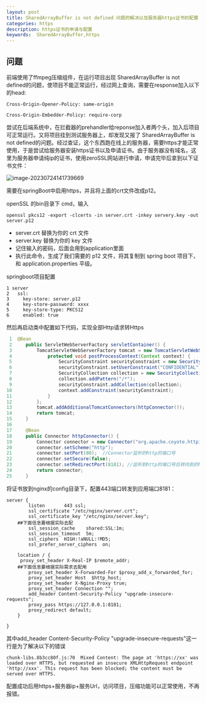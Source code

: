 ```yaml
---
layout: post
title: SharedArrayBuffer is not defined 问题的解决以及服务器https证书的配置
categories: https
description: https证书的申请与配置
keywords:  SharedArrayBuffer,https
---
```


## 问题

前端使用了ffmpeg压缩组件，在运行项目出现 SharedArrayBuffer is not defined的问题，使项目不能正常运行，经过网上查询，需要在response加入以下的head:

```nginx
Cross-Origin-Opener-Policy: same-origin

Cross-Origin-Embedder-Policy: require-corp
```

尝试在后端系统中，在拦截器的prehandler给reponse加入者两个头，加入后项目可正常运行。又将项目挂到测试服务器上，却发现又报了 SharedArrayBuffer is not defined的问题。经过查证，这个东西跑在线上的服务器，需要https才能正常使用，于是尝试给服务器安装https证书以及申请证书。由于服务器没有域名，这里为服务器申请纯ip的证书，使用zeroSSL网站进行申请，申请完毕后拿到以下证书文件：

![image-20230724141739669](https://raw.githubusercontent.com/scottyzh/scottyzh.github.io/main/image/image-20230724141739669.png)

需要在springBoot中启用https，并且将上面的crt文件改成p12。

openSSL 的bin目录下 cmd，输入

```
openssl pkcs12 -export -clcerts -in server.crt -inkey servery.key -out server.p12 
```

- server.crt 替换为你的 crt 文件
- server.key 替换为你的 key 文件
- 记住输入的密码，后面会用到application里面
- 执行此命令，生成了我们需要的 p12 文件，将其复制到 spring boot 项目下，和 application.properties 平级。

springboot项目配置

```
1 server
2   ssl:
3     key-store: server.p12
4     key-store-password: xxxx
5     key-store-type: PKCS12
6     enabled: true
```

然后再启动类中配置如下代码，实现全部Http请求转Https

```java
 1  @Bean
 2     public ServletWebServerFactory servletContainer() {
 3         TomcatServletWebServerFactory tomcat = new TomcatServletWebServerFactory(){
 4             protected void postProcessContext(Context context) {
 5                 SecurityConstraint securityConstraint = new SecurityConstraint();
 6                 securityConstraint.setUserConstraint("CONFIDENTIAL");
 7                 SecurityCollection collection = new SecurityCollection();
 8                 collection.addPattern("/*");
 9                 securityConstraint.addCollection(collection);
10                 context.addConstraint(securityConstraint);
11             }
12         };
13         tomcat.addAdditionalTomcatConnectors(httpConnector());
14         return tomcat;
15     }
16 
17     @Bean
18     public Connector httpConnector() {
19         Connector connector = new Connector("org.apache.coyote.http11.Http11NioProtocol");
20         connector.setScheme("http");
21         connector.setPort(80);  //Connector监听的http的端口号
22         connector.setSecure(false);
23         connector.setRedirectPort(8181); //监听到http的端口号后转向到的https的端口号
24         return connector;
25     }
```

将证书放到nginx的config目录下，配置443端口转发到应用端口8181：



```nginx
server {
        listen       443 ssl;
        ssl_certificate "/etc/nginx/server.crt";
        ssl_certificate_key "/etc/nginx/server.key";
    ##下面信息要根据实际去配
        ssl_session_cache    shared:SSL:1m;
        ssl_session_timeout  5m;    
		ssl_ciphers  HIGH:!aNULL:!MD5;
   		ssl_prefer_server_ciphers  on;
 
    location / {
     proxy_set_header X-Real-IP $remote_addr;
    ##下面信息要根据实际需求去配用
        proxy_set_header X-Forwarded-For $proxy_add_x_forwarded_for;
        proxy_set_header Host  $http_host;
        proxy_set_header X-Nginx-Proxy true;
        proxy_set_header Connection "";
        add_header Content-Security-Policy "upgrade-insecure-requests";
        proxy_pass https://127.0.0.1:8181; 
        proxy_redirect default;
    }
    
}
```

其中add_header Content-Security-Policy "upgrade-insecure-requests"这一行是为了解决以下的错误

```
chunk-libs.8b3cc80f.js:70  Mixed Content: The page at 'https://xx' was loaded over HTTPS, but requested an insecure XMLHttpRequest endpoint 'http://xxx'. This request has been blocked; the content must be served over HTTPS.
```

配置成功后用https+服务器ip+服务Url，访问项目，压缩功能可以正常使用，不再报错。

